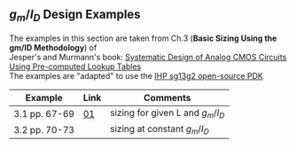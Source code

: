 ## $g_{m}/I_{D}$ Design Examples

The examples in this section are taken from Ch.3 (**Basic Sizing Using the gm/ID Methodology**) of <br>
Jesper's and Murmann's book: [Systematic Design of Analog CMOS Circuits Using Pre-computed Lookup Tables](https://github.com/bmurmann/Book-on-gm-ID-design)<br>
The examples are "adapted" to use the [IHP sg13g2 open-source PDK](https://github.com/IHP-GmbH/IHP-Open-PDK)

| Example  | Link  | Comments  |
|---|---|---|
| 3.1 pp. 67-69	| [01](./03_design_examples/examples/01_example.md) | sizing for given L and $g_{m}/I_{D}$  |  
| 3.2 pp. 70-73  |  | sizing at constant $g_{m}/I_{D}$ |
